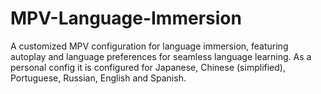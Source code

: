 ﻿# MPV-Language-Immersion
A customized MPV configuration for language immersion, featuring autoplay and language preferences for seamless language learning.
As a personal config it is configured for Japanese, Chinese (simplified), Portuguese, Russian, English and Spanish.
